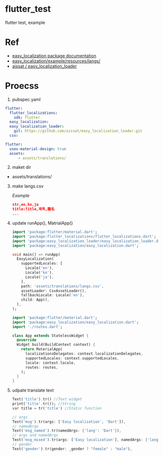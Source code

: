 # flutter_test
 flutter test, example

# Ref
- [easy_localization package documentation](https://pub.dev/documentation/easy_localization/latest/)
- [easy_localization/example/resources/langs/](https://github.com/aissat/easy_localization/blob/master/example/resources/langs/)
- [aissat / easy_localization_loader](https://github.com/aissat/easy_localization_loader)

# Proecss
1. pubspec.yaml
```yaml
flutter:
  flutter_localizations:
    sdk: flutter
  easy_localization:
  easy_localization_loader:
    git: https://github.com/aissat/easy_localization_loader.git
  csv:

flutter:
  uses-material-design: true
  assets:
      - assets/translations/
```
2. maket dir
-   assets/translations/
3. make langs.csv

    *Example*
    ```json
    str,en,ko,ja
    title:Title,제목,題名
    ...
    ```
4. update runApp(), MatrialApp()
    ```dart
    import 'package:flutter/material.dart';
    import 'package:flutter_localizations/flutter_localizations.dart';
    import 'package:easy_localization_loader/easy_localization_loader.dart';
    import 'package:easy_localization/easy_localization.dart';

    void main() => runApp(
      EasyLocalization(
        supportedLocales: [
          Locale('en'),
          Locale('ko'),
          Locale('ja'),
        ],
        path: 'assets/translations/langs.csv',
        assetLoader: CsvAssetLoader(),
        fallbackLocale: Locale('en'),
        child: App(),
      ),
    );
    ```
    ```dart
    import 'package:flutter/material.dart';
    import 'package:easy_localization/easy_localization.dart';
    import './routes.dart';

    class App extends StatelessWidget {
      @override
      Widget build(BuildContext context) {
        return MaterialApp(
          localizationsDelegates: context.localizationDelegates,
          supportedLocales: context.supportedLocales,
          locale: context.locale,
          routes: routes,
        );
      }
    }
    ```
6. udpate translate text
    ```dart
    Text('title').tr() //Text widget
    print('title'.tr()); //String
    var title = tr('title') //Static function

    // args
    Text('msg').tr(args: ['Easy localization', 'Dart']),
    // namedArgs
    Text('msg_named').tr(namedArgs: {'lang': 'Dart'}),
    // args and namedArgs
    Text('msg_mixed').tr(args: ['Easy localization'], namedArgs: {'lang': 'Dart'}),
    // gender
    Text('gender').tr(gender: _gender ? "female" : "male"),
    ```